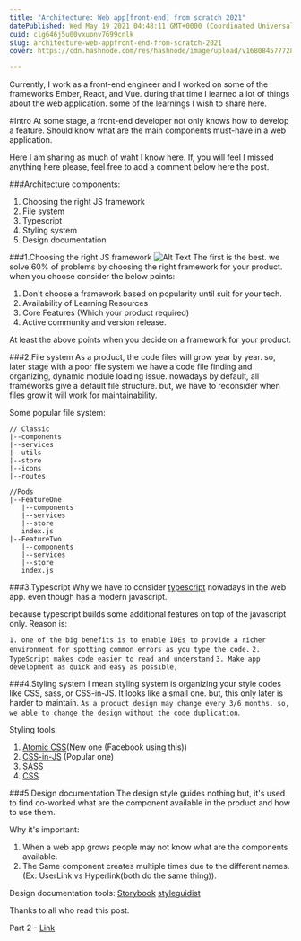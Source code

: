 ```yaml
---
title: "Architecture: Web app[front-end] from scratch 2021"
datePublished: Wed May 19 2021 04:48:11 GMT+0000 (Coordinated Universal Time)
cuid: clg646j5u00vxuonv7699cnlk
slug: architecture-web-appfront-end-from-scratch-2021
cover: https://cdn.hashnode.com/res/hashnode/image/upload/v1680845777286/0d2f7efe-063d-4f12-937a-17aa69ceaa2b.jpeg

---
```


Currently, I work as a front-end engineer and I worked on some of the frameworks Ember, React, and Vue. during that time I learned a lot of things about the web application. some of the learnings I wish to share here.

#Intro
  At some stage, a front-end developer not only knows how to develop a feature. Should know what are the main components must-have in a web application.

 Here I am sharing as much of waht I know here.  If, you will feel I missed anything here please, feel free to add a comment below here the post. 

###Architecture components:
1. Choosing the right JS framework
2. File system
3. Typescript
4. Styling system
5. Design documentation

###1.Choosing the right JS framework
![Alt Text](https://cdn.hashnode.com/res/hashnode/image/upload/v1680845774829/7d8e174c-9fab-46cd-abb2-794b11cf4a26.jpeg)
 The first is the best. we solve 60% of problems by choosing the right framework for your product. when you choose consider the below points:

1. Don't choose a framework based on popularity until suit for your tech.
2. Availability of Learning Resources
3. Core Features (Which your product required)
4. Active community and version release.

At least the above points when you decide on a framework for your product.

###2.File system
  As a product, the code files will grow year by year. so, later stage with a poor file system we have a code file finding and organizing, dynamic module loading issue. nowadays by default, all frameworks give a default file structure. but, we have to reconsider when files grow it will work for maintainability.

Some popular file system:

```
// Classic
|--components
|--services
|--utils
|--store
|--icons
|--routes
```

```
//Pods 
|--FeatureOne
   |--components
   |--services
   |--store
   index.js
|--FeatureTwo
   |--components
   |--services
   |--store
   index.js
```
###3.Typescript
   Why we have to consider [typescript](https://www.typescriptlang.org/) nowadays in the web app. even though has a modern javascript.
   
   because typescript builds some additional features on top of the javascript only. Reason is:

`1. one of the big benefits is to enable IDEs to provide a richer environment for spotting common errors as you type the code.`
`2. TypeScript makes code easier to read and understand`
`3. Make app development as quick and easy as possible,`


###4.Styling system
   I mean styling system is organizing your style codes like CSS, sass, or CSS-in-JS. It looks like a small one. but, this only later is harder to maintain. `As a product design may change every 3/6 months. so, we able to change the design without the code duplication`. 

Styling tools:
1. [Atomic CSS](https://acss.io/)(New one (Facebook using this))
2. [CSS-in-JS](https://styled-components.com/) (Popular one)
3. [SASS](https://sass-lang.com/)
4. [CSS](https://developer.mozilla.org/en-US/docs/Web/CSS)

###5.Design documentation
   The design style guides nothing but, it's used to find co-worked what are the component available in the product and how to use them. 

Why it's important:
1. When a web app grows people may not know what are the components available.
2. The Same component creates multiple times due to the different names. (Ex: UserLink vs Hyperlink(both do the same thing)).  

Design documentation tools:
[Storybook](https://storybook.js.org/)
[styleguidist](https://react-styleguidist.js.org/)

Thanks to all who read this post.

Part 2 - [Link](https://dev.to/lakshmananarumugam/architecture-web-app-front-end-from-scratch-2021-v2-fa)

